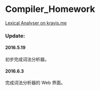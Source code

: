 # Compiler_Homework
[Lexical Analyser on kravis.me](http://kravis.me/compiler_homework/)

### Update:
#### 2016.5.19 
初步完成词法分析器。

#### 2016.6.3 
完成词法分析器的 Web 界面。